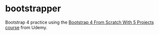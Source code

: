 # bootstrapper
Bootstrap 4 practice using the <a href="https://www.udemy.com/course/bootstrap-4-from-scratch-with-5-projects">
Bootstrap 4 From Scratch With 5 Projects course</a> from Udemy.

